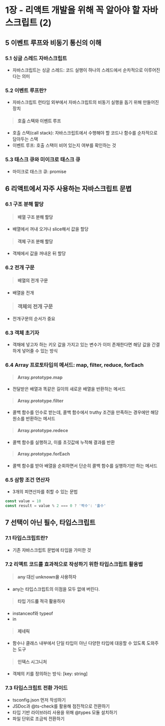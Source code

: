 # 1장 - 리액트 개발을 위해 꼭 알아야 할 자바스크립트 (2)

## 5 이벤트 루프와 비동기 통신의 이해

### 5.1 싱글 스레드 자바스크립트
- 자바스크립트는 싱글 스레드: 코드 실행이 하나의 스레드에서 순차적으로 이루어진다는 의미

### 5.2 이벤트 루프란?
- 자바스크립트 런타임 외부에서 자바스크립트의 비동기 실행을 돕기 위해 만들어진 장치

> #### 호출 스택와 이벤트 루프
- 호출 스택(call stack): 자바스크립트에서 수행해야 할 코드나 함수를 순차적으로 담아두는 스택
- 이벤트 루프: 호출 스택이 비어 있는지 여부를 확인하는 것

### 5.3 태스크 큐와 미이크로 태스크 큐
- 마이크로 태스크 큐: promise

## 6 리액트에서 자주 사용하는 자바스크립트 문볍

### 6.1 구조 분해 할당

> #### 배열 구조 분해 할당
- 배열에서 꺼내 오거나 slice해서 값을 할당

> #### 객체 구조 분해 할당
- 객체에서 값을 꺼내온 뒤 할당

### 6.2 전개 구문
> #### 배열의 전개 구문
- 배열을 전개

> ### 객체의 전개 구문
- 전개구문의 순서가 중요

### 6.3 객체 초기자
- 객채에 넣고자 하는 키오 값을 가지고 있는 변수가 이미 존재한다면 해당 값을 간결하게 넣어줄 수 있는 방식

### 6.4 Array 프로토타입의 메서드: map, filter, reduce, forEach

> #### Array.prototype.map
- 전달받은 배열과 똑같은 길이의 새로운 배열을 반환하는 메서드

> #### Array.prototype.filter
- 콜백 함수를 인수로 받는데, 콜백 함수에서 truthy 조건을 만족하는 경우에만 해당 원소를 반환하는 메서드

> #### Array.prototype.redece
- 콜백 함수를 실행하고, 이를 초깃값에 누적해 결과를 반환

> #### Array.prototype.forEach
- 콜백 함수를 받아 배열을 순회하면서 단순히 콜백 함수를 실행하기만 하는 메서드

### 6.5 삼항 조건 연산자
- 3개의 피연산자를 취할 수 있는 문법
```javascript
const value = 10
const result = value % 2 === 0 ? '짝수': '홀수'
```


## 7 선택이 아닌 필수, 타입스크립트

### 7.1 타입스크립트란?
- 기존 자바스크립트 문법에 타입을 가미한 것

### 7.2 리액트 코드를 효과적으로 작성하기 위한 타입스크립트 활용법

> #### any 대신 unknown을 사용하자
- any는 타입스크립트의 이점을 모두 없애 버린다.

> #### 타입 가드를 적극 활용하자
- instanceof와 typeof
- in

> #### 제네릭
- 함수나 클래스 내부에서 단일 타입이 아닌 다양한 타입에 대응할 수 있도록 도와주는 도구

> #### 인덱스 시그니처
- 객체의 키를 정의하는 방식: [key: string]

### 7.3 타입스크립트 전환 가이드
- tsconfig.json 먼저 작성하기
- JSDoc과 @ts-check를 활용해 점진적으로 전환하기
- 타입 기반 라이브러리 사용을 위해 @types 모듈 설치하기
- 파일 단위로 조금씩 전환하기